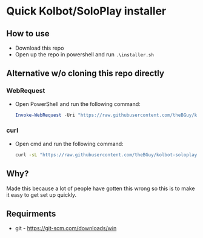 # Quick Kolbot/SoloPlay installer

## How to use
- Download this repo
- Open up the repo in powershell and run `.\installer.sh`

## Alternative w/o cloning this repo directly
### WebRequest
- Open PowerShell and run the following command:
  ```powershell
  Invoke-WebRequest -Uri "https://raw.githubusercontent.com/theBGuy/kolbot-soloplay-installer/master/installer.sh" -OutFile "installer.sh"; ./installer.sh
  ```

### curl
- Open cmd and run the following command:
  ```bash
  curl -sL "https://raw.githubusercontent.com/theBGuy/kolbot-soloplay-installer/master/installer.sh" | bash
  ```

## Why?
Made this because a lot of people have gotten this wrong so this is to make it easy to get set up quickly.

## Requirments
- git - <https://git-scm.com/downloads/win>
